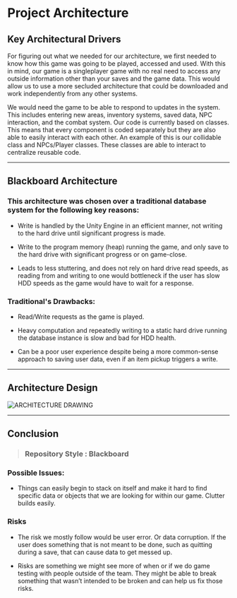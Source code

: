 # Project Architecture

## Key Architectural Drivers

For figuring out what we needed for our architecture, we first needed to know how this game was going to be played, accessed and used. With this in mind, our game is a singleplayer game with no real need to access any outside information other than your saves and the game data. This would allow us to use a more secluded architecture that could be downloaded and work independently from any other systems.

We would need the game to be able to respond to updates in the system. This includes entering new areas, inventory systems, saved data, NPC interaction, and the combat system. Our code is currently based on classes. This means that every  component is coded separately but they are also able to easily interact with each other. An example of this is our collidable class and NPCs/Player classes. These classes are able to interact to centralize reusable code.

---

## Blackboard Architecture

### This architecture was chosen over a traditional database system for the following key reasons:

* Write is handled by the Unity Engine in an efficient manner, not writing to the hard drive until significant progress is made.

* Write to the program memory (heap) running the game, and only save to the hard drive with significant progress or on game-close.

* Leads to less stuttering, and does not rely on hard drive read speeds, as reading from and writing to one would bottleneck if the user has slow HDD speeds as the game would have to wait for a response.

### Traditional's Drawbacks:

* Read/Write requests as the game is played.

* Heavy computation and repeatedly writing to a static hard drive running the database instance is slow and bad for HDD health.

* Can be a poor user experience despite being a more common-sense approach to saving user data, even if an item pickup triggers a write.

---

## Architecture Design

![ARCHITECTURE DRAWING](https://user-images.githubusercontent.com/90274287/161160857-b4a36645-af76-4bf8-a40b-ef7a79ac2134.svg)


---

## Conclusion

> ### Repository Style : Blackboard

### Possible Issues:

* Things can easily begin to stack on itself and make it hard to find specific data or objects that we are looking for within our game. Clutter builds easily.

### Risks

* The risk we mostly follow would be user error. Or data corruption. If the user does something that is not meant to be done, such as quitting during a save, that can cause data to get messed up.

* Risks are something we might see more of when or if we do game testing with people outside of the team. They might be able to break something that wasn’t intended to be broken and can help us fix those risks.
